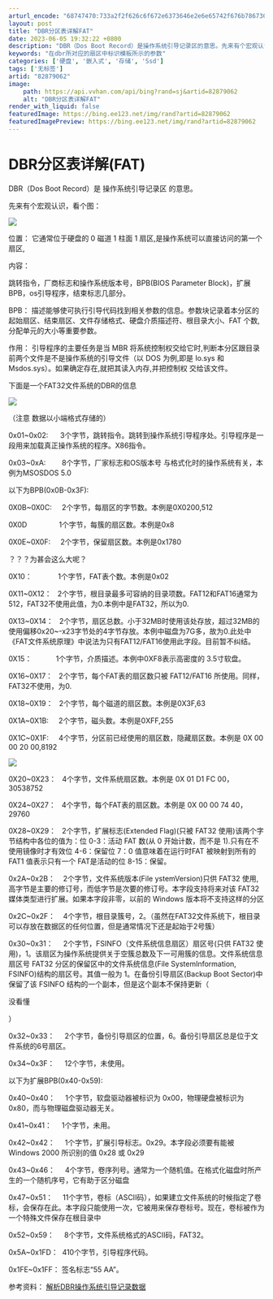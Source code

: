 ```yaml
---
arturl_encode: "68747470:733a2f2f626c6f672e6373646e2e6e65742f676b7867303031:2f61727469636c652f64657461696c732f3832383739303632"
layout: post
title: "DBR分区表详解FAT"
date: 2023-06-05 19:32:22 +0800
description: "DBR（Dos Boot Record）是操作系统引导记录区的意思。先来有个宏观认识，看个图：位置："
keywords: "在dbr所对应的扇区中标识模板所示的参数"
categories: ['硬盘', '嵌入式', '存储', 'Ssd']
tags: ['无标签']
artid: "82879062"
image:
    path: https://api.vvhan.com/api/bing?rand=sj&artid=82879062
    alt: "DBR分区表详解FAT"
render_with_liquid: false
featuredImage: https://bing.ee123.net/img/rand?artid=82879062
featuredImagePreview: https://bing.ee123.net/img/rand?artid=82879062
---
```


# DBR分区表详解(FAT)

DBR（Dos Boot Record）是
操作系统引导记录区
的意思。

先来有个宏观认识，看个图：

![](https://i-blog.csdnimg.cn/blog_migrate/9247ee129361e679e4bd424ca9fcf025.png)

位置：
它通常位于硬盘的 0 磁道 1 柱面 1 扇区,是操作系统可以直接访问的第一个扇区,

内容：

跳转指令，厂商标志和操作系统版本号，BPB(BIOS Parameter Block)，扩展BPB，os引导程序，结束标志几部分。

BPB：
描述能够使可执行引导代码找到相关参数的信息。参数块记录着本分区的起始扇区、结束扇区、文件存储格式、硬盘介质描述符、根目录大小、FAT 个数,分配单元的大小等重要参数。

作用：
引导程序的主要任务是当 MBR 将系统控制权交给它时,判断本分区跟目录前两个文件是不是操作系统的引导文件（以 DOS 为例,即是 Io.sys 和Msdos.sys）。如果确定存在,就把其读入内存,并把控制权 交给该文件。

下面是一个FAT32文件系统的DBR的信息

![](https://i-blog.csdnimg.cn/blog_migrate/8d49896a3c96656731e0662d01e81074.png)

（注意 数据以小端格式存储的）

0x01~0x02:      3个字节，跳转指令。跳转到操作系统引导程序处。引导程序是一段用来加载真正操作系统的程序。X86指令。

0x03~0xA:        8个字节，厂家标志和OS版本号 与格式化时的操作系统有关，本例为MSOSDOS 5.0

以下为BPB(0x0B-0x3F):

0X0B~0X0C:     2个字节，每扇区的字节数。本例是0X0200,512

0X0D                1个字节，每簇的扇区数。本例是0x8

0X0E~0X0F:     2个字节，保留扇区数。本例是0x1780

？？？为甚会这么大呢？

0X10：             1个字节，FAT表个数。本例是0x02

0X11~0X12：   2个字节，根目录最多可容纳的目录项数。FAT12和FAT16通常为512，FAT32不使用此值，为0.本例中是FAT32，所以为0.

0X13~0X14：   2个字节，扇区总数。小于32MB时使用该处存放，超过32MB的使用偏移0x20~-x23字节处的4字节存放。本例中磁盘为7G多，故为0.此处中《FAT文件系统原理》中说法为只有FAT12/FAT16使用此字段。目前暂不纠结。

0X15：            1个字节，介质描述。本例中0XF8表示高密度的 3.5寸软盘。

0X16~0X17：   2个字节，每个FAT表的扇区数只被 FAT12/FAT16 所使用。同样，FAT32不使用，为0.

0X18~0X19：   2个字节，每个磁道的扇区数。本例是0X3F,63

0X1A~0X1B:     2个字节，磁头数。本例是0XFF,255

0X1C~0X1F:     4个字节，分区前已经使用的扇区数，隐藏扇区数。本例是 0X 00 00 20 00,8192

![](https://i-blog.csdnimg.cn/blog_migrate/c7baaf7a9a6848ff7412aa79b27ad3b7.png)

0X20~0X23：   4个字节，文件系统扇区数。本例是 0X 01 D1 FC 00，30538752

0X24~0X27：   4个字节，每个FAT表的扇区数。本例是 0X 00 00 74 40，29760

0X28~0X29：   2个字节，扩展标志(Extended Flag)(只被 FAT32 使用)该两个字节结构中各位的值为：位 0-3：活动 FAT 数(从 0 开始计数，而不是 1).只有在不使用镜像时才有效位 4-6：保留位 7：0 值意味着在运行时FAT 被映射到所有的 FAT1 值表示只有一个 FAT是活动的位 8-15：保留。

0x2A~0x2B：    2个字节，文件系统版本(File ystemVersion)只供 FAT32 使用,高字节是主要的修订号，而低字节是次要的修订号。本字段支持将来对该 FAT32 媒体类型进行扩展。如果本字段非零，以前的 Windows 版本将不支持这样的分区

0x2C~0x2F：    4个字节，根目录簇号，2。（虽然在FAT32文件系统下，根目录可以存放在数据区的任何位置，但是通常情况下还是起始于2号簇）

0x30~0x31：     2个字节，FSINFO（文件系统信息扇区）扇区号(只供 FAT32 使用)，1。该扇区为操作系统提供关于空簇总数及下一可用簇的信息。文件系统信息扇区号 FAT32 分区的保留区中的文件系统信息(File SystemInformation, FSINFO)结构的扇区号。其值一般为 1。在备份引导扇区(Backup Boot Sector)中保留了该 FSINFO 结构的一个副本，但是这个副本不保持更新（

没看懂

）

0x32~0x33：     2个字节，备份引导扇区的位置，6。备份引导扇区总是位于文件系统的6号扇区。

0x34~0x3F：     12个字节，未使用。

以下为扩展BPB(0x40-0x59):

0x40~0x40：     1个字节，软盘驱动器被标识为 0x00，物理硬盘被标识为 0x80，而与物理磁盘驱动器无关。

0x41~0x41：     1个字节，未用。

0x42~0x42：     1个字节，扩展引导标志。0x29。本字段必须要有能被 Windows 2000 所识别的值 0x28 或 0x29

0x43~0x46：     4个字节，卷序列号。通常为一个随机值。在格式化磁盘时所产生的一个随机序号，它有助于区分磁盘

0x47~0x51：     11个字节，卷标（ASCII码），如果建立文件系统的时候指定了卷标，会保存在此。本字段只能使用一次，它被用来保存卷标号。现在，卷标被作为一个特殊文件保存在根目录中

0x52~0x59：     8个字节，文件系统格式的ASCII码，FAT32。

0x5A~0x1FD：  410个字节，引导程序代码。

0x1FE~0x1FF： 签名标志“55 AA”。

参考资料：
[解析DBR操作系统引导记录数据](https://blog.csdn.net/liyun123gx/article/details/38421837)
